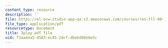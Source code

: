 ```yaml
---
content_type: resource
description: ''
file: https://ol-ocw-studio-app-qa.s3.amazonaws.com/courses/res-tll-004-stem-concept-videos-fall-2013/f3aaeea5d583ec852dcfdbebd80e0e5c_0BDi0d1j7u0.pdf
file_type: application/pdf
resourcetype: Document
title: 3play pdf file
uid: f3aaeea5-d583-ec85-2dcf-dbebd80e0e5c
---
```

